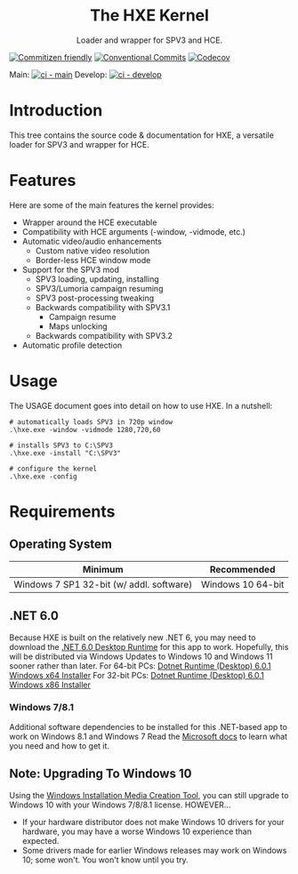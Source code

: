 <html>
    <h1 align='center'>The HXE Kernel</h1>
    <p align='center'>
        Loader and wrapper for SPV3 and HCE.
    </p>
</html>

[![Commitizen friendly](https://img.shields.io/badge/commitizen-friendly-brightgreen.svg?style=flat-square)](http://commitizen.github.io/cz-cli/)
[![Conventional Commits](https://img.shields.io/badge/Conventional%20Commits-1.0.0-yellow.svg?style=flat-square)](https://conventionalcommits.org)
[![Codecov](https://img.shields.io/codecov/c/github/HaloSPV3/HXE.svg?style=flat-square)](https://codecov.io/gh/HaloSPV3/HXE)

Main: [![ci - main](https://github.com/HaloSPV3/HXE/actions/workflows/ci.yml/badge.svg)](https://github.com/HaloSPV3/HXE/actions/workflows/ci.yml)
Develop: [![ci - develop](https://github.com/HaloSPV3/HXE/actions/workflows/ci.yml/badge.svg?branch=develop)](https://github.com/HaloSPV3/HXE/actions/workflows/ci.yml)

# Introduction

This tree contains the source code & documentation for HXE, a versatile
loader for SPV3 and wrapper for HCE.

# Features

Here are some of the main features the kernel provides:

- Wrapper around the HCE executable
- Compatibility with HCE arguments (-window, -vidmode, etc.)
- Automatic video/audio enhancements
  - Custom native video resolution
  - Border-less HCE window mode
- Support for the SPV3 mod
  - SPV3 loading, updating, installing
  - SPV3/Lumoria campaign resuming
  - SPV3 post-processing tweaking
  - Backwards compatibility with SPV3.1
    - Campaign resume
    - Maps unlocking
  - Backwards compatibility with SPV3.2
- Automatic profile detection

# Usage

The USAGE document goes into detail on how to use HXE. In a nutshell:

    # automatically loads SPV3 in 720p window
    .\hxe.exe -window -vidmode 1280,720,60

    # installs SPV3 to C:\SPV3
    .\hxe.exe -install "C:\SPV3"

    # configure the kernel
    .\hxe.exe -config

# Requirements

## Operating System

| Minimum                                  | Recommended
| ---------------------------------------- | -----------
| Windows 7 SP1 32-bit (w/ addl. software) | Windows 10 64-bit

## .NET 6.0

Because HXE is built on the relatively new .NET 6, you may need to download the [.NET 6.0 Desktop Runtime](https://dotnet.microsoft.com/en-us/download/dotnet/6.0) for this app to work. Hopefully, this will be distributed via Windows Updates to Windows 10 and Windows 11 sooner rather than later.
For 64-bit PCs: [Dotnet Runtime (Desktop) 6.0.1 Windows x64 Installer](https://dotnet.microsoft.com/en-us/download/dotnet/thank-you/runtime-desktop-6.0.1-windows-x64-installer)
For 32-bit PCs: [Dotnet Runtime (Desktop) 6.0.1 Windows x86 Installer](https://dotnet.microsoft.com/en-us/download/dotnet/thank-you/runtime-desktop-6.0.1-windows-x86-installer)

### Windows 7/8.1

Additional software dependencies to be installed for this .NET-based app to work on Windows 8.1 and Windows 7
Read the [Microsoft docs](https://docs.microsoft.com/en-us/dotnet/core/install/windows?tabs=net60#additional-deps) to learn what you need and how to get it.

## Note: Upgrading To Windows 10

Using the [Windows Installation Media Creation Tool](https://www.microsoft.com/en-us/software-download/windows10?36261b60-2f68-4336-abe2-4b00f210b6aa=True), you can still upgrade to Windows 10 with your Windows 7/8/8.1 license.
HOWEVER...

- If your hardware distributor does not make Windows 10 drivers for your hardware, you may have a worse Windows 10 experience than expected.
- Some drivers made for earlier Windows releases may work on Windows 10; some won't. You won't know until you try.
